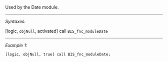 Used by the Date module.


---
*Syntaxes:*

[logic, `objNull`, activated] call `BIS_fnc_moduleDate`

---
*Example 1:*

```sqf
[logic, objNull, true] call BIS_fnc_moduleDate;
```